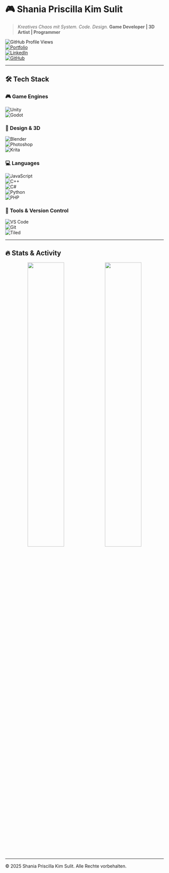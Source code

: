 # 🎮 Shania Priscilla Kim Sulit  
> *Kreatives Chaos mit System.
Code. Design.* 
> **Game Developer | 3D Artist | Programmer**  

![GitHub Profile Views](https://komarev.com/ghpvc/?username=ShaniaSulit&color=blue&style=flat)  
[![Portfolio](https://img.shields.io/badge/🌎-Portfolio-blue)](https://yourwebsite.com)  
[![LinkedIn](https://img.shields.io/badge/LinkedIn-Connect-blue?logo=linkedin)](https://linkedin.com/in/yourprofile)  
[![GitHub](https://img.shields.io/badge/GitHub-Follow-black?logo=github)](https://github.com/yourgithub)  

---
  
## 🛠️ **Tech Stack**  

### 🎮 **Game Engines**  
![Unity](https://img.shields.io/badge/Engine-Unity-black?logo=unity&logoColor=white)  
![Godot](https://img.shields.io/badge/Engine-Godot-blue?logo=godot-engine&logoColor=white)  

### 🎨 **Design & 3D**  
![Blender](https://img.shields.io/badge/3D-Blender-orange?logo=blender&logoColor=white)  
![Photoshop](https://img.shields.io/badge/Design-Photoshop-blue?logo=adobe-photoshop&logoColor=white)  
![Krita](https://img.shields.io/badge/Design-Krita-green?logo=krita&logoColor=white)  

### 💻 **Languages**  
![JavaScript](https://img.shields.io/badge/Programming-JavaScript-yellow?logo=javascript&logoColor=white)  
![C++](https://img.shields.io/badge/Programming-C++-blue?logo=cplusplus&logoColor=white)  
![C#](https://img.shields.io/badge/Programming-C%23-blue?logo=csharp&logoColor=white)  
![Python](https://img.shields.io/badge/Programming-Python-blue?logo=python&logoColor=white)  
![PHP](https://img.shields.io/badge/Programming-PHP-blue?logo=php&logoColor=white)  

### 🔧 **Tools & Version Control**  
![VS Code](https://img.shields.io/badge/Editor-VS%20Code-blue?logo=visual-studio-code&logoColor=white)  
![Git](https://img.shields.io/badge/Version%20Control-Git-orange?logo=git&logoColor=white)  
![Tiled](https://img.shields.io/badge/Tool-Tiled-blue?logo=tiled&logoColor=white)  

---

## 🔥 **Stats & Activity**  

<div align="center">
  <img src="https://github-readme-stats.vercel.app/api?username=yourgithub&show_icons=true&theme=radical" width="48%" />
  <img src="https://github-readme-streak-stats.herokuapp.com/?user=yourgithub&theme=radical" width="48%" />
</div>

---

© 2025 Shania Priscilla Kim Sulit. Alle Rechte vorbehalten.

